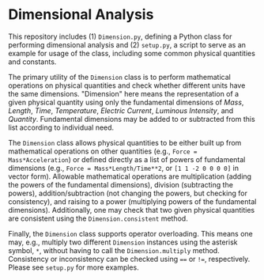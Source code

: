 # Dimensional Analysis
This repository includes (1) `Dimension.py`, defining a Python class for performing dimensional analysis and (2) `setup.py`, a script to serve as an example for usage of the class, including some common physical quantities and constants.

The primary utility of the `Dimension` class is to perform mathematical operations on physical quantities and check whether different units have the same dimensions. "Dimension" here means the representation of a given physical quantity using only the fundamental dimensions of *Mass*, *Length*, *Time*, *Temperature*, *Electric Current*, *Luminous Intensity*, and *Quantity*. Fundamental dimensions may be added to or subtracted from this list according to individual need.

The `Dimension` class allows physical quantities to be either built up from mathematical operations on other quantities (e.g., `Force = Mass*Acceleration`) or defined directly as a list of powers of fundamental dimensions (e.g., `Force = Mass*Length/Time**2`, or `[1 1 -2 0 0 0 0]` in vector form). Allowable mathematical operations are multiplication (adding the powers of the fundamental dimensions), division (subtracting the powers), addition/subtraction (not changing the powers, but checking for consistency), and raising to a power (multiplying powers of the fundamental dimensions). Additionally, one may check that two given physical quantities are consistent using the `Dimension.consistent` method.

Finally, the `Dimension` class supports operator overloading. This means one may, e.g., multiply two different `Dimension` instances using the asterisk symbol, `*`, without having to call the `Dimension.multiply` method. Consistency or inconsistency can be checked using `==` or `!=`, respectively. Please see `setup.py` for more examples.
